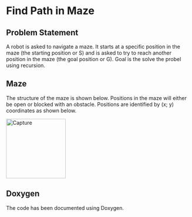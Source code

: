 # Find Path in Maze
## Problem Statement 
A robot is asked to navigate a maze. It starts at a specific position in
the maze (the starting position or S) and is asked to try to reach another
position in the maze (the goal position or G). Goal is the solve the probel using recursion.

## Maze 
The structure of the maze is shown below.  Positions in the maze will either be open or blocked with an obstacle. 
Positions are identified by (x; y) coordinates as shown below.

<img width="162" alt="Capture" src="https://user-images.githubusercontent.com/48079888/77237446-ad04d000-6b9e-11ea-83e9-53cdfef8e250.PNG">

## Doxygen 
The code has been documented using Doxygen. 



